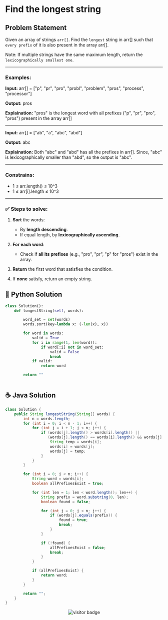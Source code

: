 # **Find the longest string**


## Problem Statement
Given an array of strings `arr[]`. Find the `longest` string in arr[] such that `every prefix` of it is also present in the array arr[]. 

Note:  If multiple strings have the same maximum length, return the `lexicographically smallest one`.


---

### **Examples:**

**Input:** arr[] = ["p", "pr", "pro", "probl", "problem", "pros", "process", "processor"]

**Output:** pros

**Explaination:** "pros" is the longest word with all prefixes ("p", "pr", "pro", "pros") present in the array arr[]

---

**Input:** arr[] = ["ab", "a", "abc", "abd"]

**Output:** abc

**Explaination:** Both "abc" and "abd" has all the prefixes in arr[]. Since, "abc" is lexicographically smaller than "abd", so the output is "abc".


---


### **Constrains:**

- 1 ≤ arr.length() ≤ 10^3
- 1 ≤ arr[i].length ≤ 10^3

---

### **✅ Steps to solve:**


1. **Sort** the words:

   * By **length descending**.
   * If equal length, by **lexicographically ascending**.

2. **For each word**:

   * Check if **all its prefixes** (e.g., "pro", "pr", "p" for "pros") exist in the array.

3. **Return** the first word that satisfies the condition.

4. If **none** satisfy, return an empty string.




## 🐍 Python Solution

```python
class Solution():
    def longestString(self, words):

        word_set = set(words)
        words.sort(key=lambda x: (-len(x), x))

        for word in words:
            valid = True
            for i in range(1, len(word)):
                if word[:i] not in word_set:
                    valid = False
                    break
            if valid:
                return word

        return ""



```
## ☕️ Java Solution

```java
class Solution {
    public String longestString(String[] words) {
        int n = words.length;
        for (int i = 0; i < n - 1; i++) {
            for (int j = i + 1; j < n; j++) {
                if (words[j].length() > words[i].length() ||
                   (words[j].length() == words[i].length() && words[j].compareTo(words[i]) < 0)) {
                    String temp = words[i];
                    words[i] = words[j];
                    words[j] = temp;
                }
            }
        }

        for (int i = 0; i < n; i++) {
            String word = words[i];
            boolean allPrefixesExist = true;

            for (int len = 1; len < word.length(); len++) {
                String prefix = word.substring(0, len);
                boolean found = false;

                for (int j = 0; j < n; j++) {
                    if (words[j].equals(prefix)) {
                        found = true;
                        break;
                    }
                }

                if (!found) {
                    allPrefixesExist = false;
                    break;
                }
            }

            if (allPrefixesExist) {
                return word;
            }
        }

        return "";
    }
}


```
<p align="center">
  <img src="https://visitor-badge.laobi.icu/badge?page_id=second-largest-problem" alt="visitor badge"/>

</p>

